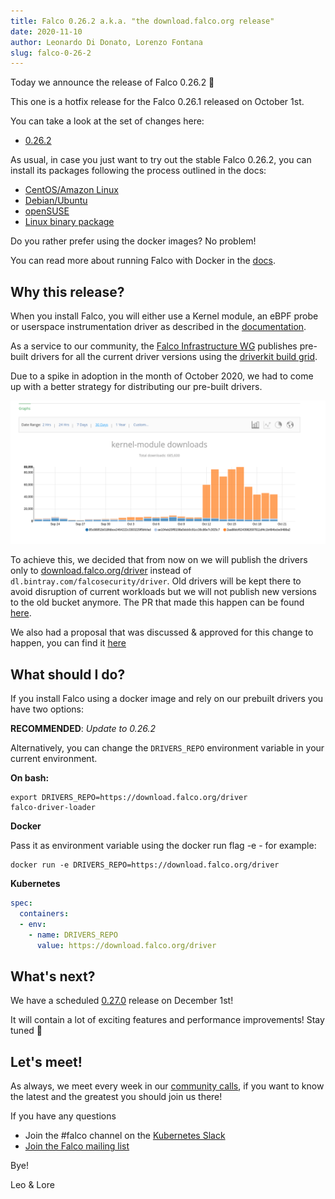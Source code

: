 ```yaml
---
title: Falco 0.26.2 a.k.a. "the download.falco.org release"
date: 2020-11-10
author: Leonardo Di Donato, Lorenzo Fontana
slug: falco-0-26-2
---
```


Today we announce the release of Falco 0.26.2 🥳

This one is a hotfix release for the Falco 0.26.1 released on October 1st.

You can take a look at the set of changes here:

- [0.26.2](https://github.com/falcosecurity/falco/releases/tag/0.26.2)

As usual, in case you just want to try out the stable Falco 0.26.2, you can install its packages following the process outlined in the docs:

- [CentOS/Amazon Linux](https://falco.org/docs/getting-started/installation/#centos-rhel)
- [Debian/Ubuntu](https://falco.org/docs/getting-started/installation/#debian)
- [openSUSE](https://falco.org/docs/getting-started/installation/#suse)
- [Linux binary package](https://falco.org/docs/getting-started/installation/#linux-binary)

Do you rather prefer using the docker images? No problem!

You can read more about running Falco with Docker in the [docs](https://falco.org/docs/getting-started/running/#docker).

## Why this release?

When you install Falco, you will either use a Kernel module, an eBPF probe or userspace instrumentation driver as described in the [documentation](https://falco.org/docs/event-sources/drivers/).

As a service to our community, the [Falco Infrastructure WG](https://lists.cncf.io/g/cncf-falco-dev/message/137) publishes pre-built drivers for all the current driver versions using the [driverkit build grid](https://github.com/falcosecurity/test-infra/tree/master/driverkit).

Due to a spike in adoption in the month of October 2020, we had to come up with a better strategy for distributing our pre-built drivers.

![Spike in Falco drivers adoption](https://raw.githubusercontent.com/falcosecurity/falco/662c82b82a1f8cbc65505f8240c1f21872c1669d/proposals/20201025-drivers-storage-s3_downloads.png)

To achieve this, we decided that from now on we will publish the drivers only to [download.falco.org/driver](https://download.falco.org/driver) instead of `dl.bintray.com/falcosecurity/driver`. Old drivers will be kept there to avoid disruption of current workloads but we will not
publish new versions to the old bucket anymore. The PR that made this happen can be found [here](https://github.com/falcosecurity/test-infra/pull/200).

We also had a proposal that was discussed & approved for this change to happen, you can find it [here](https://github.com/falcosecurity/falco/blob/662c82b82a1f8cbc65505f8240c1f21872c1669d/proposals/20201025-drivers-storage-s3.md)

## What should I do?

If you install Falco using a docker image and rely on our prebuilt drivers you have two options:

**RECOMMENDED**: *Update to 0.26.2*

Alternatively, you can change the `DRIVERS_REPO` environment variable in your current environment.

**On bash:**

```console
export DRIVERS_REPO=https://download.falco.org/driver
falco-driver-loader
```

**Docker**

Pass it as environment variable using the docker run flag -e - for example:

```console
docker run -e DRIVERS_REPO=https://download.falco.org/driver
```

**Kubernetes**

```yaml
spec:
  containers:
  - env:
    - name: DRIVERS_REPO
      value: https://download.falco.org/driver
```


## What's next?

We have a scheduled [0.27.0](https://github.com/falcosecurity/falco/milestone/13) release on December 1st!

It will contain a lot of exciting features and performance improvements! Stay tuned 🤙


## Let's meet!

As always, we meet every week in our [community calls](https://github.com/falcosecurity/community),
if you want to know the latest and the greatest you should join us there!

If you have any questions

 - Join the #falco channel on the [Kubernetes Slack](https://slack.k8s.io)
 - [Join the Falco mailing list](https://lists.cncf.io/g/cncf-falco-dev)


Bye!

Leo & Lore
